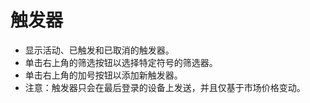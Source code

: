 # **触发器**

- 显示活动、已触发和已取消的触发器。
- 单击右上角的筛选按钮以选择特定符号的筛选器。
- 单击右上角的加号按钮以添加新触发器。
- 注意：触发器只会在最后登录的设备上发送，并且仅基于市场价格变动。